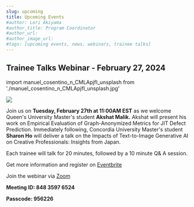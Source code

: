 ```yaml
---
slug: upcoming
title: Upcoming Events
#author: Lori Akiyama
#author_title: Program Coordinator 
#author_url: 
#author_image_url: 
#tags: [upcoming events, news, webinars, trainee talks]
---
```


## Trainee Talks Webinar - February 27, 2024


import manuel_cosentino_n_CMLApjfI_unsplash from './manuel_cosentino_n_CMLApjfI_unsplash.jpg'

<p class="manuel_cosentino_n_CMLApjfI_unsplash"><img src={manuel_cosentino_n_CMLApjfI_unsplash}/></p>

Join us on **Tuesday, February 27th at 11:00AM EST** as we welcome Queen's University Master's student **Akshat Malik.**  Akshat will present his work on Empirical Evaluation of Graph-Anonymized Metrics for JIT Defect Prediction.  Immediately following, Concordia University Master's student **Sharon Ho** will deliver a talk on the Impacts of Text-to-Image Generative AI on Creative Professionals: Insights from Japan.

Each trainee will talk for 20 minutes, followed by a 10 minute Q& A session.

Get more information and register on  [Eventbrite](https://www.eventbrite.ca/e/829036629877?aff=oddtdtcreator)


Join the webinar via [Zoom](https://concordia-ca.zoom.us/j/84835976524?pwd=bEFXcGZxNWlQRDRUOFRtYThLQkhwQT09)

**Meeting ID:  848 3597 6524**

**Passcode:  956226**


